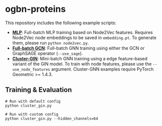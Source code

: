 # ogbn-proteins

This repository includes the following example scripts:

* **[MLP](https://github.com/snap-stanford/ogb/blob/master/examples/nodeproppred/proteins/mlp.py)**: Full-batch MLP training based on Node2Vec features. Requires Node2Vec node embeddings to be saved in `embedding.pt`. To generate them, please run `python node2vec.py`.
* **[Full-batch GCN](https://github.com/snap-stanford/ogb/blob/master/examples/nodeproppred/proteins/full_batch.py)**: Full-batch GNN training using either the GCN or GraphSAGE operator (`--use_sage`).
* **[Cluster-GIN](https://github.com/snap-stanford/ogb/blob/master/examples/nodeproppred/proteins/cluster_gin.py)**: Mini-batch GNN training using a edge feature-based variant of the GIN model. To train with node features, please use the `--use_node_features` argument. Cluster-GNN examples require PyTorch Geometric >= 1.4.3.

## Training & Evaluation

```
# Run with default config
python cluster_gin.py

# Run with custom config
python cluster_gin.py --hidden_channels=64
```
